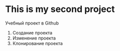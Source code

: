 # This is my second project
Учебный проект в Github
1) Создание проекта
2) Изменение проекта
3) Клонирование проекта
